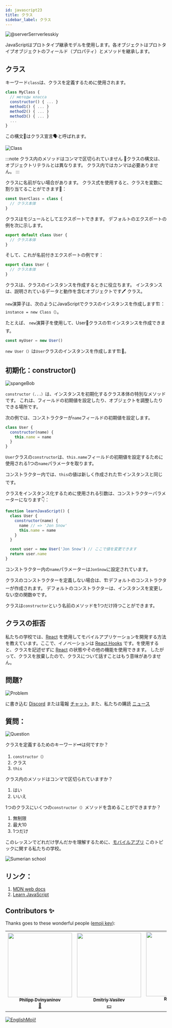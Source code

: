 ```yaml
---
id: javascript23
title: クラス
sidebar_label: クラス
---
```


![@serverSerrverlesskiy](/img/javascript/headers/23.jpg)

JavaScriptはプロトタイプ継承モデルを使用します。各オブジェクトはプロトタイプオブジェクトのフィールド（プロパティ）とメソッドを継承します。

## クラス

キーワード`class`は、クラスを定義するために使用されます。

```jsx
class MyClass {
  // методы класса
  constructor() { ... }
  method1() { ... }
  method2() { ... }
  method3() { ... }
  ...
}
```

この構文📖はクラス宣言🗣️と呼ばれます。

![Class](https://media.giphy.com/media/cYaBD8kxE4PZudHBRA/giphy.gif)

:::note クラス内のメソッドはコンマで区切られていません
📖クラスの構文は、オブジェクトリテラルとは異なります。 クラス内ではカンマは必要ありません。
:::

クラスに名前がない場合があります。 クラス式を使用すると、クラスを変数に割り当てることができます🔔：

```jsx
const UserClass = class {
  // クラス本体
}
```

クラスはモジュールとしてエクスポートできます。 デフォルトのエクスポートの例を次に示します。

```jsx
export default class User {
  // クラス本体
}
```

そして、これが名前付きエクスポートの例です：

```jsx
export class User {
  // クラス本体
}
```

クラスは、クラスのインスタンスを作成するときに役立ちます。 インスタンスは、説明されているデータと動作を含むオブジェクトです🖊️
クラス。

`new`演算子は、次のようにJavaScriptでクラスのインスタンスを作成します🏗️：` instance = new Class（）`。

たとえば、 `new`演算子を使用して、User👤クラスの🏗️インスタンスを作成できます。

```jsx
const myUser = new User()
```

`new User（）`は`User`クラスのインスタンスを作成します🏗️👤。

## 初期化：constructor()

![spangeBob](https://media.giphy.com/media/3oriNZoNvn73MZaFYk/giphy.gif)

`constructor（...）`は、インスタンスを初期化するクラス本体の特別なメソッドです。 これは、フィールドの初期値を設定したり、オブジェクトを調整したりできる場所です。

次の例では、コンストラクターが`name`フィールドの初期値を設定します。

```jsx
class User {
  constructor(name) {
    this.name = name
  }
}
```

`User`クラスの`constructor`は、`this.name`フィールドの初期値を設定するために使用される1つの`name`パラメータを取ります。

コンストラクター内では、`this`の値は新しく作成された🏗️インスタンスと同じです。

クラスをインスタンス化するために使用される引数は、コンストラクターパラメーターになります👇：

```jsx live
function learnJavaScript() {
  class User {
    constructor(name) {
      name // => 'Jon Snow'
      this.name = name
    }
  }

  const user = new User('Jon Snow') // ここで値を変更できます
  return user.name
}
```

コンストラクター内の`name`パラメーターは`JonSnow`に設定されています。

クラスのコンストラクターを定義しない場合は、🏗️デフォルトのコンストラクターが作成されます。 デフォルトのコンストラクターは、インスタンスを変更しない空の関数⚙️です。

クラスは`constructor`という名前のメソッドを1つだけ持つことができます。

## クラスの拒否

私たちの学校では、[React](https://ru.reactjs.org) を使用してモバイルアプリケーションを開発する方法を教えています。ここで、イノベーションは [React Hooks](https://ru.reactjs.org/docs/hooks-intro.html) です。を使用すると、クラスを記述せずに [React](https://ru.reactjs.org) の状態やその他の機能を使用できます。 したがって、クラスを放棄したので、クラスについて話すことはもう意味がありません。

## 問題?

![Problem](https://media.giphy.com/media/xTiTnGeUsWOEwsGoG4/giphy.gif)

に書き込む [Discord](https://discord.gg/6GDAfXn) または電報 [チャット](https://t.me/jscampapp), また、私たちの購読 [ニュース](https://t.me/javascriptapp)

## 質問：

![Question](https://media.giphy.com/media/l0HlRnAWXxn0MhKLK/giphy.gif)

クラスを定義するためのキーワード🗝️は何ですか？

1. `constructor（）`
2. クラス
3. `this`

クラス内のメソッドはコンマで区切られていますか？

1. はい
2. いいえ

1つのクラスにいくつの`constructor（）`メソッドを含めることができますか？

1. 無制限
2. 最大10
3. 1つだけ

<!-- Что такое геттеры и сеттеры?

1. Это поля
2. Это методы имитирующие поля
3. Это свойства поля

Наследуются ли частные поля и методы родительского класса, дочерним классом?

1. Да
2. Нет

Когда вызывается родительскй конструктор в дочернем классе?

1. Перед this
2. После this -->

このレッスンでどれだけ学んだかを理解するために、[モバイルアプリ](http://onelink.to/njhc95) このトピックに関する私たちの学校。

![Sumerian school](/img/app.jpg)

<!--
## Геттеры и сеттеры

![Math](https://media.giphy.com/media/uWzbH8xJGIwOBPfzhc/giphy.gif)

Геттеры и сеттеры — это вычисляемые свойства. Это методы, имитирующие поля, но позволяющие читать и записывать 🖊️ данные.

Геттеры используются для получения данных, а сеттеры — для их изменения.

Пример:

```jsx
class User {
  #nameValue

  constructor(name) {
    this.name = name
  }

  get name() {
    return this.#nameValue
  }

  set name(name) {
    if (name === '') {
      throw new Error('Имя пользователя не может быть пустым')
    }
    this.#nameValue = name
  }
}

const user = new User('Печорин')
user.name // вызывается геттер, Печорин
user.name = 'Бэла' // вызывается сеттер

user.name = '' // Имя пользователя не может быть пустым
```

## Наследование: extends

![Throne](https://media.giphy.com/media/l1KVcMMxJJpks23cs/giphy.gif)

Классы в JavaScript поддерживают наследование с помощью ключевого🗝️ слова `extends`.

В выражении `class Child extends Parent { }` класс `Child` наследует от класса `Parent` конструктор, поля и методы.

Создадим🏗️ дочерний класс `ContentWriter`, расширяющий родительский класс `User` 👤:

```jsx
class User {
  name

  constructor(name) {
    this.name = name
  }

  getName() {
    return this.name
  }
}

class ContentWriter extends User {
  posts = []
}

const writer = new ContentWriter('Лермонтов')

writer.name // Лермонтов
writer.getName() // Лермонтов
writer.posts // []
```

`ContentWriter` наследует от `User` конструктор, метод `getName()` и поле `name`. В самом `ContentWriter` определяется новое поле `posts`.

Обратите внимание, что частные поля и методы родительского класса не наследуются дочерними классами.

### Родительский конструктор: super() в constructor()

![parents](https://media.giphy.com/media/QWMjLXYuRpl5cvCQ9r/giphy.gif)

Для того, чтобы вызвать конструктор родительского класса в дочернем классе, следует использовать специальную функцию⚙️ `super()`, доступную в конструкторе дочернего класса.

Пусть конструктор `ContentWriter` вызывает родительский конструктор и инициализирует поле `posts` 👇 :

```jsx live
function learnJavaScript() {
  class User {
    name

    constructor(name) {
      this.name = name
    }

    getName() {
      return this.name
    }
  }

  class ContentWriter extends User {
    posts = []

    constructor(name, posts) {
      super(name)
      this.posts = posts
    }
  }

  const writer = new ContentWriter('Лермонтов', ['Герой нашего времени'])
  writer.name // Лермонтов
  writer.posts // ['Герой нашего времени']

  return writer.name //name можно заменить на posts и посмотреть результат
}
```

`super(name)` в дочернем классе `ContentWriter` вызывает конструктор родительского класса `User`.

Обратите внимание, что в дочернем конструкторе перед использованием ключевого🗝️ слова `this` вызывается `super()`. Вызов `super()` "привязывает" родительский конструктор к экземпляру.

![super](https://media.giphy.com/media/10mTnPIEHNZpAs/giphy.gif)

```jsx
class Child extends Parent {
  constructor(value1, value2) {
    // не работает!
    this.prop2 = value2
    super(value1)
  }
}
```

## Пример

![math](https://media.giphy.com/media/3orieN7HEHI0tw8x5C/giphy.gif)

```jsx
class Animal { //Создание класса Animal. Классы называют с большой буквы

static type = 'ANIMAL' //При помощи ключевого слова static можно объявлять переменные внутри класса. Их можно вызвать только самим классом, т.е. Animal.type

  constructor(options) { //Конструктор принимает объект options
    this.name = options.name // Инициализация полей класса
    this.age = options.age
    this.hasTail = options.hasTail
  }

  voice() { //Метод для класса Animal. Можно вызвать у объекта cat как cat.voice()
    alert('I am Animal!')
  }
}

get ageInfo(){ //Создание геттера ageInfo
  return this.age * 7 //Если вызвать геттер у объекта cat, то получиться 5 * 7 = 35
}

set ageInfo(newAge) { //Создание сеттера ageInfo.
  this.age = newAge // Если выполнить у объекта cat команду cat.ageInfo = 8, то полю age присвоится значение 8
}

const cat = new Animal({ //Создание объекта при помощи класса Animal
  name: 'Cat',
  age: 5,
  hasTail: true
})
```

![Wow](https://media.giphy.com/media/3oriO13KTkzPwTykp2/giphy.gif) -->

<!-- ## Вопросы:

![Question](https://media.giphy.com/media/l0HlRnAWXxn0MhKLK/giphy.gif)

Для того чтобы понять, на сколько вы усвоили этот урок, пройдите тест в [мобильном приложении](http://onelink.to/njhc95) нашей школы по этой теме.

![Sumerian school](/img/app.jpg) -->

<!-- Сколько методов constructor() может находится в одном классе?

1. Неограниченно
2. До десяти
3. Только один

Что такое геттеры и сеттеры?

1. Это поля
2. Это методы имитирующие поля
3. Это свойства поля

Наследуются ли частные поля и методы родительского класса, дочерним классом?

1. Да
2. Нет

Когда вызывается родительскй конструктор в дочернем классе?

1. Перед this
2. После this -->

## リンク：

1.  [MDN web docs](https://developer.mozilla.org/ru/docs/Web/JavaScript/Reference/Classes)
2.  [Learn JavaScript](https://learn.javascript.ru/class)

## Contributors ✨

Thanks goes to these wonderful people ([emoji key](https://allcontributors.org/docs/en/emoji-key)):

<!-- ALL-CONTRIBUTORS-LIST:START - Do not remove or modify this section -->
<!-- prettier-ignore-start -->
<!-- markdownlint-disable -->
<table>
  <tr>
    <td align="center"><a href="https://github.com/FELiX-RN"><img src="https://avatars0.githubusercontent.com/u/72006627?v=4?s=200" width="200px;" alt=""/><br /><sub><b>Philipp Dvinyaninov</b></sub></a><br /><a href="https://github.com/gHashTag/react-native-village/commits?author=FELiX-RN" title="Documentation">📖</a></td>
    <td align="center"><a href="https://fullstackserverless.github.io/"><img src="https://avatars0.githubusercontent.com/u/6774813?v=4?s=200" width="200px;" alt=""/><br /><sub><b>Dmitriy Vasilev</b></sub></a><br /><a href="#financial-gHashTag" title="Financial">💵</a></td>
    <td align="center"><a href="https://github.com/Resoner2005"><img src="https://avatars1.githubusercontent.com/u/75675814?v=4?s=200" width="200px;" alt=""/><br /><sub><b>Resoner2005</b></sub></a><br /><a href="https://github.com/gHashTag/react-native-village/issues?q=author%3AResoner2005" title="Bug reports">🐛 🎨 🖋</a></td>
    <td align="center"><a href="https://github.com/Navernoss"><img src="https://avatars0.githubusercontent.com/u/75784137?v=4?s=200" width="200px;" alt=""/><br /><sub><b>Navernoss</b></sub></a><br /><a href="#content-Navernoss" title="Content">🖋 🐛 🎨 </a></td>
  </tr>
  
</table>

<!-- markdownlint-restore -->
<!-- prettier-ignore-end -->

<!-- ALL-CONTRIBUTORS-LIST:END -->

[![EnglishMoji!](/img/logo/englishmoji.png)](https://apps.apple.com/kz/app/englishmoji/id6450254885)
